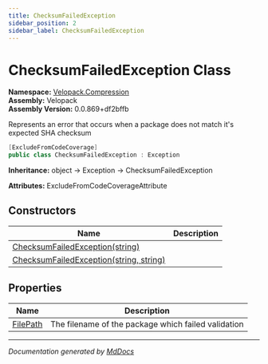 ```yaml
---
title: ChecksumFailedException
sidebar_position: 2
sidebar_label: ChecksumFailedException
---
```

<!--  
  <auto-generated>   
    The contents of this file were generated by a tool.  
    Changes to this file may be list if the file is regenerated  
  </auto-generated>   
-->

# ChecksumFailedException Class

**Namespace:** [Velopack.Compression](../index.md)  
**Assembly:** Velopack  
**Assembly Version:** 0.0.869+df2bffb

Represents an error that occurs when a package does not match it's expected SHA checksum

```csharp
[ExcludeFromCodeCoverage]
public class ChecksumFailedException : Exception
```

**Inheritance:** object → Exception → ChecksumFailedException

**Attributes:** ExcludeFromCodeCoverageAttribute

## Constructors

| Name                                                                                                  | Description |
| ----------------------------------------------------------------------------------------------------- | ----------- |
| [ChecksumFailedException(string)](constructors/index.md#checksumfailedexceptionstring)                |             |
| [ChecksumFailedException(string, string)](constructors/index.md#checksumfailedexceptionstring-string) |             |

## Properties

| Name                               | Description                                         |
| ---------------------------------- | --------------------------------------------------- |
| [FilePath](properties/FilePath.md) | The filename of the package which failed validation |

___

*Documentation generated by [MdDocs](https://github.com/ap0llo/mddocs)*
